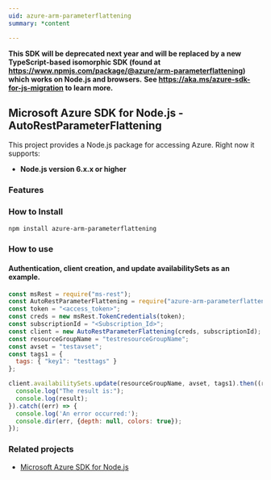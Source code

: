 ```yaml
---
uid: azure-arm-parameterflattening
summary: *content

---
```

**This SDK will be deprecated next year and will be replaced by a new TypeScript-based isomorphic SDK (found at https://www.npmjs.com/package/@azure/arm-parameterflattening) which works on Node.js and browsers.**
**See https://aka.ms/azure-sdk-for-js-migration to learn more.**
## Microsoft Azure SDK for Node.js - AutoRestParameterFlattening

This project provides a Node.js package for accessing Azure. Right now it supports:
- **Node.js version 6.x.x or higher**

### Features


### How to Install

```bash
npm install azure-arm-parameterflattening
```

### How to use

#### Authentication, client creation, and update availabilitySets as an example.

```javascript
const msRest = require("ms-rest");
const AutoRestParameterFlattening = require("azure-arm-parameterflattening");
const token = "<access_token>";
const creds = new msRest.TokenCredentials(token);
const subscriptionId = "<Subscription_Id>";
const client = new AutoRestParameterFlattening(creds, subscriptionId);
const resourceGroupName = "testresourceGroupName";
const avset = "testavset";
const tags1 = {
  tags: { "key1": "testtags" }
};

client.availabilitySets.update(resourceGroupName, avset, tags1).then((result) => {
  console.log("The result is:");
  console.log(result);
}).catch((err) => {
  console.log('An error occurred:');
  console.dir(err, {depth: null, colors: true});
});
```

### Related projects

- [Microsoft Azure SDK for Node.js](https://github.com/Azure/azure-sdk-for-node)
